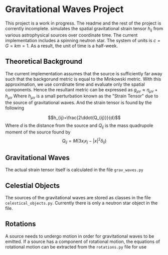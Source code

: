 # Gravitational Waves Project
This project is a work in progress. The readme and the rest of the project is corrently incomplete. simulates the spatial gravitational strain tensor $h_{ij}$ from various astrophysical sources over coordinate time. The current implementation includes a spinning neutron star. The system of units is $c=G=km=1$. As a result, the unit of time is a half-week.

## Theoretical Background
The current implementation assumes that the source is sufficiently far away such that the backgorund metric is equal to the Minkowski metric. With this approximation, we use corrdinate time and evaluate only the spatial components. Hence the resultant metric can be expressed as $g_{\mu\nu}\approx \eta_{\mu\nu}+h_{\mu\nu}$ Where $h_{\mu\nu}$ is a small perturbation known as the "Strain Tensor" due to the source of gravitational waves. 
And the strain tensor is found by the following

$$h_{ij}=\frac{2\ddot{Q_{ij}}}{d}$$
Where $d$ is the distance from the source and $Q_{ij}$ is the mass quadrupole moment of the source found by 
$$Q_{ij}=M(3x_ix_j-|x|^2\delta_{ij})$$


## Gravitational Waves
The actual strain tensor itself is calculated in the file `grav_waves.py`

## Celestial Objects
The sources of the gravitational waves are stored as classes in the file `celestical_objects.py`. Currently there is only a neutron star object in the file. 

## Rotations
A source needs to undergo motion in order for gravitational waves to be emitted. If a source has a component of rotational motion, the equations of rotational motion can be extracted from the `rotations.py` file for use
